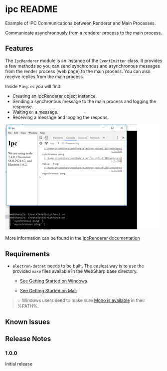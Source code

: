 # ipc README

Example of IPC Communications between Renderer and Main Processes.

Communicate asynchronously from a renderer process to the main process.

## Features

The `IpcRenderer` module is an instance of the `EventEmitter` class. It provides a few methods so you can send synchronous and asynchronous messages from the render process (web page) to the main process. You can also receive replies from the main process.

Inside `Ping.cs` you will find:
- Creating an IpcRenderer object instance.
- Sending a synchronous message to the main process and logging the response.
- Waiting `On` a message.
- Receiving a message and logging the respons.


![screen shot windows](images/Ipc-windows.png)

More information can be found in the [ipcRenderer documentation](https://github.com/electron/electron/blob/master/docs/api/ipc-renderer.md)


## Requirements

   * `electron-dotnet` needs to be built.  The easiest way is to use the provided `make` files available in the WebSharp base directory.  
   
      * [See Getting Started on Windows](https://github.com/xamarin/WebSharp/blob/master/docs/getting-started/getting-started-dev-windows.md)
   
      * [See Getting Started on Mac](https://github.com/xamarin/WebSharp/blob/master/docs/getting-started/getting-started-dev-mac.md)

> :bulb: Windows users need to make sure [Mono is available](https://github.com/xamarin/WebSharp/blob/master/docs/getting-started/getting-started-dev-windows.md#setting-mono-path) in their %PATH%.

## Known Issues



## Release Notes



### 1.0.0

Initial release

